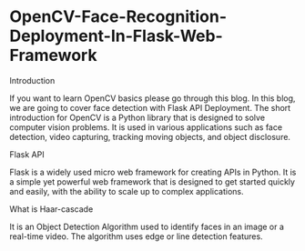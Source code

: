 # OpenCV-Face-Recognition-Deployment-In-Flask-Web-Framework


Introduction

If you want to learn OpenCV basics please go through this blog. In this blog, we are going to cover face detection with Flask API Deployment. The short introduction for OpenCV is a Python library that is designed to solve computer vision problems. It is used in various applications such as face detection, video capturing, tracking moving objects, and object disclosure.


Flask API


Flask is a widely used micro web framework for creating APIs in Python. It is a simple yet powerful web framework that is designed to get started quickly and easily, with the ability to scale up to complex applications.


What is Haar-cascade


It is an Object Detection Algorithm used to identify faces in an image or a real-time video. The algorithm uses edge or line detection features.
